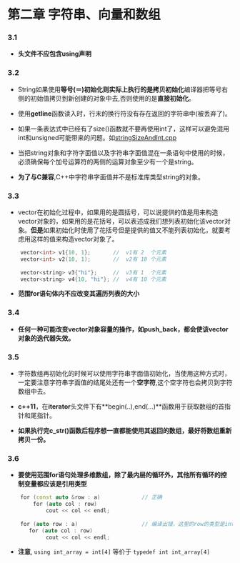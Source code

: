 # 第二章 字符串、向量和数组

### 3.1 

+ **头文件不应包含using声明**

### 3.2

+ String如果使用**等号(＝)**初始化则实际上执行的是**拷贝初始化**编译器把等号右侧的初始值拷贝到新创建的对象中去,否则使用的是**直接初始化**。

+ 使用**getline**函数读入时，行末的换行符没有存在返回的字符串中(被丢弃了)。

+ 如果一条表达式中已经有了size()函数就不要再使用int了，这样可以避免混用int和unsigned可能带来的问题。如[stringSizeAndInt.cpp](https://github.com/MoRunChang2015/Study-Notes/blob/master/C%2B%2B%20Primer/Chapter%203/code/3.2/stringSizeAndInt.cpp)

+ 当把string对象和字符字面值以及字符串字面值混在一条语句中使用的时候，必须确保每个加号运算符的两侧的运算对象至少有一个是string。

+ **为了与C兼容**,C++中字符串字面值并不是标准库类型string的对象。

### 3.3

+ vector在初始化过程中，如果用的是圆括号，可以说提供的值是用来构造vector对象的，如果用的是花括号，可以表述成我们想列表初始化该vector对象。**但是**如果初始化时使用了花括号但是提供的值又不能列表初始化，就要考虑用这样的值来构造vector对象了。
```c++
    vector<int> v1{10, 1};       //  v1有 2  个元素
    vector<int> v2(10, 1);       //  v2有 10 个元素
    
    vector<string> v3{"hi"};     //  v3有 1  个元素
    vector<string> v4{10, "hi"}; //  v4有 10 个元素
```

+ **范围for语句体内不应改变其遍历列表的大小**

### 3.4

+ **任何一种可能改变vector对象容量的操作，如push_back，都会使该vector对象的迭代器失效。**

### 3.5

+ 字符数组再初始化的时候可以使用字符串字面值初始化，当使用这种方式时，一定要注意字符串字面值的结尾处还有一个**空字符**,这个空字符也会拷贝到字符数组中去。

+ **c++11**，在**iterator**头文件下有**begin(..),end(...)**函数用于获取数组的首指针和尾指针。

+ **如果执行完c_str()函数后程序想一直都能使用其返回的数组，最好将数组重新拷贝一份。**

### 3.6

+ **要使用范围for语句处理多维数组，除了最内层的循环外，其他所有循环的控制变量都应该是引用类型**
```c++
    for (const auto &row : a)             // 正确
        for (auto col : row)
            cout << col << endl;
            
    for (auto row : a)                    // 编译出错，这里的row的类型是int*
     　for (auto col : row)
            cout << col << endl;
```

+ **注意**, `using int_array = int[4]` 等价于 `typedef int int_array[4]`
